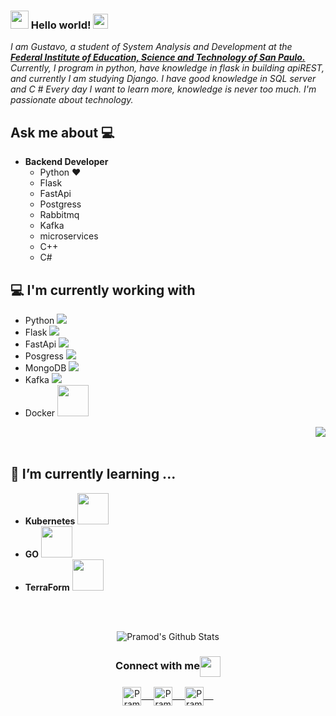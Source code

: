### <img src="https://github.com/rajput2107/rajput2107/blob/master/Assets/Hi.gif" width="29px"> Hello world!&nbsp;<img src="https://github.com/rajput2107/rajput2107/blob/master/Assets/Earth.gif" width="24px">
<em>I am Gustavo, a student of System Analysis and Development at the <a href="https://www.ifspcjo.edu.br/"><b>Federal Institute of Education, Science and Technology of San Paulo.</b></a>
Currently, I program in python, have knowledge in flask in building apiREST, and currently I am studying Django. I have good knowledge in SQL server and C #
Every day I want to learn more, knowledge is never too much.
I'm passionate about technology.</em>
 <br/>
## Ask me about :computer: 
- **Backend Developer**
	- Python ❤️
	- Flask
	- FastApi
	- Postgress
	- Rabbitmq
	- Kafka
	- microservices
	- C++
  	- C#

## :computer: I'm currently working with
- Python    	<img src="https://img.shields.io/badge/Python-3776AB?style=for-the-badge&logo=python&logoColor=white">
- Flask     	<img src="https://img.shields.io/badge/flask-%23000.svg?style=for-the-badge&logo=flask&logoColor=white"> 
- FastApi 	<img src="https://img.shields.io/badge/FastAPI-005571?style=for-the-badge&logo=fastapi">
- Posgress      <img src="https://img.shields.io/badge/PostgreSQL-316192?style=for-the-badge&logo=postgresql&logoColor=white"> 
- MongoDB    	<img src="https://img.shields.io/badge/MongoDB-4EA94B?style=for-the-badge&logo=mongodb&logoColor=white"> 
- Kafka	     	<img src="https://img.shields.io/badge/Apache%20Kafka-000?style=for-the-badge&logo=apachekafka">
- Docker <code><a href="https://www.docker.com/" target="_blank"><img height="50" src="https://www.vectorlogo.zone/logos/docker/docker-official.svg"></a></code>

<img align="right" src="https://github.com/rajput2107/rajput2107/blob/master/Assets/Developer.gif"/>

<br/><br/>

## 🌱 I’m currently learning ...
- **Kubernetes**  <code><a href="https://www.docker.com/" target="_blank"><img height="50" src="https://www.vectorlogo.zone/logos/kubernetes/kubernetes-icon.svg"></a></code>
- **GO**  <img height="50" src="https://www.vectorlogo.zone/logos/golang/golang-icon.svg"> 
- **TerraForm** <img height="50" src="https://www.vectorlogo.zone/logos/terraformio/terraformio-icon.svg"> 



<br/>
  <br/>



<p align="center">
<img align="center" src="https://github-readme-stats.vercel.app/api?username=GustavoSwDaniel&&show_icons=true&theme=radical" alt="Pramod's Github Stats">
</p>  

<div align="center">
  <h3 align="center">Connect with me<img align="center" src="https://github.com/rajput2107/rajput2107/blob/master/Assets/Handshake.gif" height="33px" /></h3> 
</div>
<p align="center">
 <a href="https://www.linkedin.com/in/gustavo-daniel-de-toledo-b90a18170/" target="blank">
  <img align="center" alt="Pramod's LinkedIn" width="30px" src="https://www.vectorlogo.zone/logos/linkedin/linkedin-icon.svg" /> &nbsp; &nbsp;
 </a>
 <a href="https://www.instagram.com/gustavo.backend.dev" target="blank">
  <img align="center" alt="Pramod's Instagram" width="30px" src="https://www.vectorlogo.zone/logos/instagram/instagram-icon.svg" /> &nbsp; &nbsp;
 </a>
 <a href="https://twitter.com/pramod2107" target="blank">
  <img align="center" alt="Pramod's Twitter" width="30px" src="https://www.vectorlogo.zone/logos/twitter/twitter-official.svg" /> &nbsp; &nbsp;
  </a>
  <br/>
  <br/>
<br/>
</p>
<br/>
<p>
